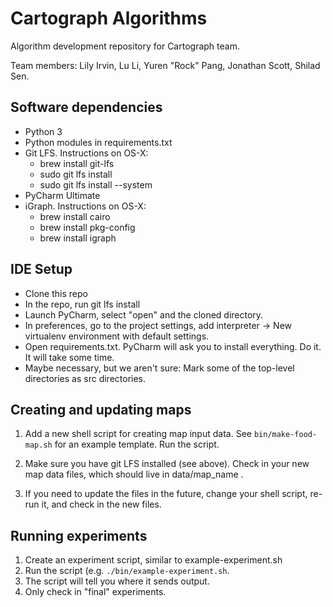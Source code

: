 # Cartograph Algorithms
Algorithm development repository for Cartograph team.

Team members: Lily Irvin, Lu Li, Yuren "Rock" Pang, Jonathan Scott, Shilad Sen.

## Software dependencies

* Python 3
* Python modules in requirements.txt
* Git LFS. Instructions on OS-X:
   * brew install git-lfs
   * sudo git lfs install
   * sudo git lfs install --system
* PyCharm Ultimate
* iGraph. Instructions on OS-X:
    * brew install cairo
    * brew install pkg-config
    * brew install igraph

## IDE Setup

* Clone this repo
* In the repo, run git lfs install
* Launch PyCharm, select "open" and the cloned directory.
* In preferences, go to the project settings, add interpreter -> New virtualenv environment with default settings.
* Open requirements.txt. PyCharm will ask you to install everything. Do it. It will take some time.
* Maybe necessary, but we aren't sure: Mark some of the top-level directories as src directories.

## Creating and updating maps

1. Add a new shell script for creating map input data. 
See `bin/make-food-map.sh` for an example template. Run the script.

2. Make sure you have git LFS installed (see above).
 Check in your new map data files, which should live in data/map_name .
 
3. If you need to update the files in the future, change your shell script, re-run it, and check in the new files.  


## Running experiments

1. Create an experiment script, similar to example-experiment.sh
2. Run the script (e.g. `./bin/example-experiment.sh`.
3. The script will tell you where it sends output.
4. Only check in "final" experiments.

